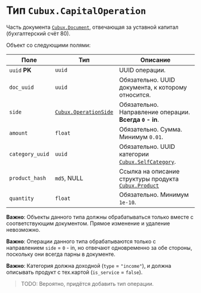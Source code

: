 Тип `Cubux.CapitalOperation`
============================

Часть документа [`Cubux.Document`][Cubux.Document], отвечающая за уставной
капитал (бухгалтерский счёт 80).

Объект со следующими полями:

Поле | Тип | Описание
---- | --- | --------
`uuid` **PK** | `uuid` | UUID операции.
`doc_uuid` | `uuid` | Обязательно. UUID документа, к которому относится.
`side` | [`Cubux.OperationSide`][Cubux.OperationSide] | Обязательно. Направление операции. **Всегда `0` - in**.
`amount` | `float` | Обязательно. Сумма. Минимум `0.01`.
`category_uuid` | `uuid` | Обязательно. UUID категории [`Cubux.SelfCategory`][Cubux.SelfCategory].
`product_hash` | `md5`, NULL | Ссылка на описание структуры продукта [`Cubux.Product`][Cubux.Product]
`quantity` | `float` | Обязательно. Минимум `1e-10`.

**Важно**: Объекты данного типа должны обрабатываться только вместе с
соответствующим документом. Прямое изменение и удаление невозможно.

**Важно**: Операции данного типа обрабатываются только с направлением `side` = 
`0` - in, но отвечают одновременно за обе стороны, поскольку они всегда парны в
документе.

**Важно**: Категория должна доходной (`type` = `"income"`), и должна описывать
продукт с тех.картой (`is_service` = `false`).

> TODO: Вероятно, придётся добавить тип операции.


[Cubux.Document]: ./document.md
[Cubux.OperationSide]: ./operation-side.md
[Cubux.Product]: ./product.md
[Cubux.SelfCategory]: ./category.md
